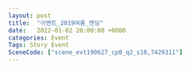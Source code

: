 ```yaml
---
layout: post
title:  "이벤트_2019여름_엔딩"
date:   2022-01-02 20:00:00 +0000
categories: Event
Tags: Story Event
SceneCode: ["scene_evt190627_cp0_q2_s10,7429311"]
---
```

